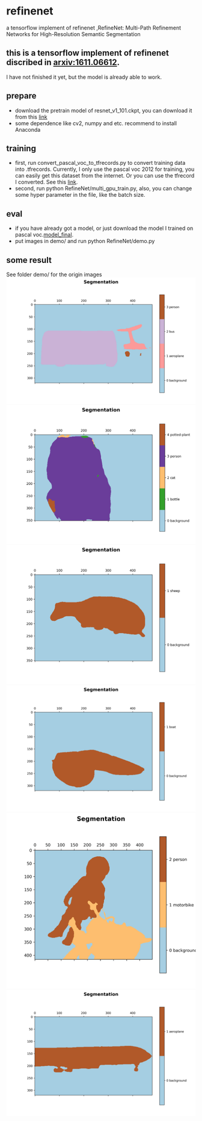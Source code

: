 # refinenet
a tensorflow implement of refinenet ,RefineNet: Multi-Path Refinement Networks for High-Resolution Semantic Segmentation


## this is a tensorflow implement of refinenet discribed in [arxiv:1611.06612](https://arxiv.org/abs/1611.06612).
I have not finished it yet, but the model is already able to work.

## prepare
- download the pretrain model of resnet_v1_101.ckpt, you can download it from this [link](https://github.com/tensorflow/models/tree/master/slim)
- some dependence like cv2, numpy and etc. recommend to install Anaconda

## training
- first, run convert_pascal_voc_to_tfrecords.py to convert training data into .tfrecords. Currently, I only use the pascal voc 2012 for training, you can easily get this dataset from the internet. Or you can use the tfrecord I converted. See this [link](www.baidu.com).
- second, run python RefineNet/multi_gpu_train.py, also, you can change some hyper parameter in the file, like the batch size.

## eval
- if you have already got a model, or just download the model I trained on pascal voc.[model_final](www.baidu.com).
- put images in demo/ and run python RefineNet/demo.py 

## some result
See folder demo/ for the origin images
![1](result/2007_000648.jpg "2007_000648")
![2](result/2007_000664.jpg "2007_000664")
![3](result/2007_000676.jpg "2007_000676")
![4](result/2007_000713.jpg "2007_000713")
![5](result/2007_000733.jpg "2007_000733")
![6](result/2007_000738.jpg "2007_000738")

